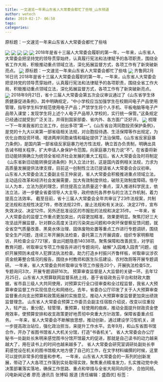 ```yaml
---
title: 一文速览一年来山东省人大常委会都忙了些啥_山东频道
author: wetech
date: 2019-02-17- 06:58
tags: 
categories: 
---
```

原标题：一文速览一年来山东省人大常委会都忙了些啥
<!-- more -->
                
<img align="center" border="0" src="http://p0.ifengimg.com/fck/2019_08/f3ffaffd7b8e4f0_w1280_h720.jpg" />
                
<img align="center" border="0" src="http://p0.ifengimg.com/fck/2019_08/f4da974272303e7_w1280_h720.jpg" />
            
<img align="center" border="0" src="http://p0.ifengimg.com/fck/2019_08/839ac8a2d59e6bd_w1280_h720.jpg" />
<img align="center" border="0" src="http://p0.ifengimg.com/fck/2019_08/e99c23d05078297_w1280_h720.jpg" />
<img align="center" border="0" src="http://p0.ifengimg.com/fck/2019_08/b934fca2803c6fb_w1280_h720.jpg" />
2018年是省十三届人大常委会履职的第一年，一年来，山东省人大常委会把坚持党的领导贯穿始终，认真履行宪法和法律赋予的各项职责，围绕全省工作大局，积极推动重点领域立法，深化拓展监督方式，各项工作有了新突破新亮点。
<img align="center" border="0" src="http://p0.ifengimg.com/fck/2019_08/e6b9b03e4f24aac_w1280_h720.jpg" />
原标题：一文速览一年来山东省人大常委会都忙了些啥
<img align="center" border="0" src="http://p0.ifengimg.com/fck/2019_08/5ee920ba25cc2c7_w1280_h720.jpg" />
齐鲁网2月16日讯 2018年是省十三届人大常委会履职的第一年，一年来，山东省人大常委会把坚持党的领导贯穿始终，认真履行宪法和法律赋予的各项职责，围绕全省工作大局，积极推动重点领域立法，深化拓展监督方式，各项工作有了新突破新亮点。
<img align="center" border="0" src="http://p0.ifengimg.com/fck/2019_08/c5e0aa8c0abefc5_w1280_h720.jpg" />
2018年9月21日，省十三届人大常委会第五次会议审议通过了《山东省学生体质健康促进条例》，其中明确规定，“中小学校应当加强学生在校期间电子产品使用管理，指导学生科学规范使用电子产品；严禁学生将个人手机、平板电脑等电子产品带入课堂；发现学生将上述个人电子产品带入学校的，实行统一保管。”这条规定已经通过就受到广泛关注，并得到国家部委、省内外、各方面广泛好评。
<img align="center" border="0" src="http://p2.ifengimg.com/a/2016/0810/204c433878d5cf9size1_w16_h16.png" />
梳理一下一年来我省的立法工作，创出多项“第一”。《山东省台湾同胞投资保护条例》，是党的十九大以来第一部省级相关法规，对台胞投待遇、生活保障等作出规定，为优化台商投资环境、增进两岸同胞亲情和福祉提供了法治保障。《山东省反家庭暴力条例》，是国内第一部省级反家庭暴力地方性法规，确立首办负责制，明确出具告诫书相关程序，扩大申请人身保护令范围，向家庭暴力有力说“不”。在省委将新旧动能转换确立为统领全省经济社会发展的重大工程后，省人大常委会及时将制定《山东省新旧动能转换促进条例》列入立法计划，这是国内首例相关法规，力求为高质量发展提供法律支撑，目前这一创制性立法已提请省人大常委会会议初审。
山东省人大常委会法工委副主任王仲泉说，省人大常委会积极推进重点领域立法，主动适应改革和经济社会发展需要，加大有效制度供给，破除无效制度障碍。恪守以人为本，立法为民的理念，抓住提高立法质量这个重点，深入推进科学民主，依法立法，进一步健全省委领导人大主导，政府依托各界参与的立法工作机制，着力提高立法效率。
截至目前，省十三届人大常委会全年共审议了23件法规案，共制定法规和法规性决定7件，修改法规22件，废止法规和有关决议、决定27件，宣布失效决议、决定12件。另外还批准设区的市报批的法规和决定35件。
一年来，省人大常委会的监督工作重点更加突出，内容更加精准，效果更明显。聚焦打好三大攻坚战开展监督，针对群众高度关注的污染突出问题和中央环保督察反馈问题，就全省空气质量改善、黑臭水体治理、固体废物处置等重点工作进行专题调研，围绕安全生产问题，连续三年开展执法检查，委托第三方开展调查，组织专家明察暗访，共检查企业7721家，查出问题隐患14038项。聚焦保障和改善民生，对学前教育问题，听取审议专项工作报告并进行专题询问，破解“入园难入园贵”问题，组织开展预防未成年人犯罪法执法检查。助力打造乡村振兴齐鲁样板，听取审议涉农资金统筹整合情况的报告，围绕乡村教师和医生队伍建设、农村改厕等开展专题调研。
一年来，省人大常委会共听取审议专项工作报告20个，开展执法检查5次，专题询问3次，开展专题调研16次。
预算审查监督是人大监督的关键一环。去年12月25日，山东省人大预算联网监督系统上线，基于省级政务云平台和财政大数据，省市县三级人大共同使用，对预算实行全口径审查和全过程监督，我省人大预算审查监督工作实现信息化和网络化。去年，省委办公厅印发了关于人大预算审查监督重点向支出预算和政策拓展的实施意见，推动人大预算审查监督更加突出绩效监督理念。
山东省人大常委会预算工作委员会副主任宿胜介绍说，改变以往重投入，轻产出，重分配，轻管理，重预算，轻使用的痼疾，推动全面提升财政资金使用效率，使预算安排和收支政策更好地贯彻中央重大方针政策，保障省委重点任务。
一年来，省人大常委会不断解放思想，推动创新，通过建设学习型机关，进一步提高政治站位，强化政治担当，来提升工作水平。去年9月，和山东省图书馆合作，开办了省图书馆省人大机关分馆，打造“书香机关”。
省人大常委会办公厅秘书一处副处长朱明来感觉图书分馆开馆最大的促进，那就是自己读书的动力越来越大了，用在读书上的时间也越来越多了。
省人大常委会研究室调研处副处长李莉感觉设在机关的图书馆极大地方便了自己的工作，在文字材料编撰的时候，这里可以提供非常多的借鉴和参考。
一年来，山东省人大常委会的一系列的创新发展，带动了人大各项工作落到实处取得实效，聚焦重点精准发力，扎实推动党中央决策部署落实落地，确保工作思路、重点和举措与全省大局同向同步、合拍同频。
闪电新闻记者 廖亮 通讯员 张博韬 报道
[责任编辑：盛酉优]
标签：
 
             
